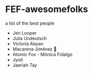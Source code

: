 # FEF-awesomefolks

a list of the best people


* Jen Looper
* Julia Undeutsch
* Victoria Akpan
* Macarena Jiménez 🦊
* Atomic Fox - Mónica Fidalgo
* Jyoti
* Jaeriah Tay
